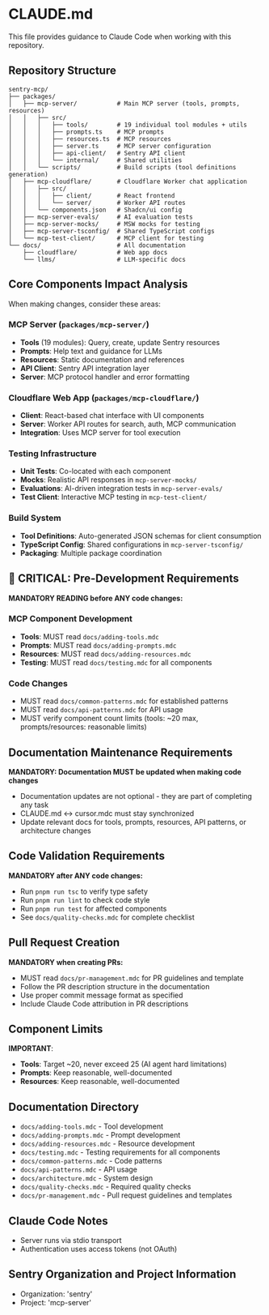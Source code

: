 # CLAUDE.md

This file provides guidance to Claude Code when working with this repository.

## Repository Structure

```
sentry-mcp/
├── packages/
│   ├── mcp-server/           # Main MCP server (tools, prompts, resources)
│   │   ├── src/
│   │   │   ├── tools/        # 19 individual tool modules + utils
│   │   │   ├── prompts.ts    # MCP prompts
│   │   │   ├── resources.ts  # MCP resources
│   │   │   ├── server.ts     # MCP server configuration
│   │   │   ├── api-client/   # Sentry API client
│   │   │   └── internal/     # Shared utilities
│   │   └── scripts/          # Build scripts (tool definitions generation)
│   ├── mcp-cloudflare/       # Cloudflare Worker chat application
│   │   ├── src/
│   │   │   ├── client/       # React frontend
│   │   │   └── server/       # Worker API routes
│   │   └── components.json   # Shadcn/ui config
│   ├── mcp-server-evals/     # AI evaluation tests
│   ├── mcp-server-mocks/     # MSW mocks for testing
│   ├── mcp-server-tsconfig/  # Shared TypeScript configs
│   └── mcp-test-client/      # MCP client for testing
└── docs/                     # All documentation
    ├── cloudflare/           # Web app docs
    └── llms/                 # LLM-specific docs
```

## Core Components Impact Analysis

When making changes, consider these areas:

### MCP Server (`packages/mcp-server/`)
- **Tools** (19 modules): Query, create, update Sentry resources
- **Prompts**: Help text and guidance for LLMs  
- **Resources**: Static documentation and references
- **API Client**: Sentry API integration layer
- **Server**: MCP protocol handler and error formatting

### Cloudflare Web App (`packages/mcp-cloudflare/`)
- **Client**: React-based chat interface with UI components
- **Server**: Worker API routes for search, auth, MCP communication
- **Integration**: Uses MCP server for tool execution

### Testing Infrastructure
- **Unit Tests**: Co-located with each component
- **Mocks**: Realistic API responses in `mcp-server-mocks/`
- **Evaluations**: AI-driven integration tests in `mcp-server-evals/`
- **Test Client**: Interactive MCP testing in `mcp-test-client/`

### Build System
- **Tool Definitions**: Auto-generated JSON schemas for client consumption
- **TypeScript Config**: Shared configurations in `mcp-server-tsconfig/`
- **Packaging**: Multiple package coordination

## 🔴 CRITICAL: Pre-Development Requirements

**MANDATORY READING before ANY code changes:**

### MCP Component Development
- **Tools**: MUST read `docs/adding-tools.mdc` 
- **Prompts**: MUST read `docs/adding-prompts.mdc`
- **Resources**: MUST read `docs/adding-resources.mdc`
- **Testing**: MUST read `docs/testing.mdc` for all components

### Code Changes
- MUST read `docs/common-patterns.mdc` for established patterns
- MUST read `docs/api-patterns.mdc` for API usage
- MUST verify component count limits (tools: ~20 max, prompts/resources: reasonable limits)

## Documentation Maintenance Requirements

**MANDATORY: Documentation MUST be updated when making code changes**
- Documentation updates are not optional - they are part of completing any task
- CLAUDE.md ↔ cursor.mdc must stay synchronized
- Update relevant docs for tools, prompts, resources, API patterns, or architecture changes

## Code Validation Requirements

**MANDATORY after ANY code changes:**
- Run `pnpm run tsc` to verify type safety
- Run `pnpm run lint` to check code style  
- Run `pnpm run test` for affected components
- See `docs/quality-checks.mdc` for complete checklist

## Pull Request Creation

**MANDATORY when creating PRs:**
- MUST read `docs/pr-management.mdc` for PR guidelines and template
- Follow the PR description structure in the documentation
- Use proper commit message format as specified
- Include Claude Code attribution in PR descriptions

## Component Limits

**IMPORTANT**: 
- **Tools**: Target ~20, never exceed 25 (AI agent hard limitations)
- **Prompts**: Keep reasonable, well-documented
- **Resources**: Keep reasonable, well-documented

## Documentation Directory

- `docs/adding-tools.mdc` - Tool development
- `docs/adding-prompts.mdc` - Prompt development  
- `docs/adding-resources.mdc` - Resource development
- `docs/testing.mdc` - Testing requirements for all components
- `docs/common-patterns.mdc` - Code patterns
- `docs/api-patterns.mdc` - API usage
- `docs/architecture.mdc` - System design
- `docs/quality-checks.mdc` - Required quality checks
- `docs/pr-management.mdc` - Pull request guidelines and templates

## Claude Code Notes

- Server runs via stdio transport
- Authentication uses access tokens (not OAuth)

## Sentry Organization and Project Information

- Organization: 'sentry'
- Project: 'mcp-server'